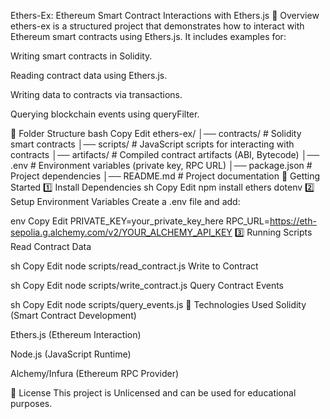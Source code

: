 Ethers-Ex: Ethereum Smart Contract Interactions with Ethers.js
📌 Overview
ethers-ex is a structured project that demonstrates how to interact with Ethereum smart contracts using Ethers.js. It includes examples for:

Writing smart contracts in Solidity.

Reading contract data using Ethers.js.

Writing data to contracts via transactions.

Querying blockchain events using queryFilter.

📂 Folder Structure
bash
Copy
Edit
ethers-ex/
│── contracts/          # Solidity smart contracts
│── scripts/            # JavaScript scripts for interacting with contracts
│── artifacts/          # Compiled contract artifacts (ABI, Bytecode)
│── .env                # Environment variables (private key, RPC URL)
│── package.json        # Project dependencies
│── README.md           # Project documentation
🚀 Getting Started
1️⃣ Install Dependencies
sh
Copy
Edit
npm install ethers dotenv
2️⃣ Setup Environment Variables
Create a .env file and add:

env
Copy
Edit
PRIVATE_KEY=your_private_key_here
RPC_URL=https://eth-sepolia.g.alchemy.com/v2/YOUR_ALCHEMY_API_KEY
3️⃣ Running Scripts
Read Contract Data

sh
Copy
Edit
node scripts/read_contract.js
Write to Contract

sh
Copy
Edit
node scripts/write_contract.js
Query Contract Events

sh
Copy
Edit
node scripts/query_events.js
🔗 Technologies Used
Solidity (Smart Contract Development)

Ethers.js (Ethereum Interaction)

Node.js (JavaScript Runtime)

Alchemy/Infura (Ethereum RPC Provider)

📜 License
This project is Unlicensed and can be used for educational purposes.

